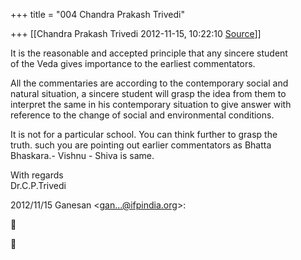 +++
title = "004 Chandra Prakash Trivedi"

+++
[[Chandra Prakash Trivedi	2012-11-15, 10:22:10 [Source](https://groups.google.com/g/bvparishat/c/H7JxdoseRgY)]]



It is the reasonable and accepted principle that any sincere student  
of the Veda gives importance to the earliest commentators.

All the commentaries are according to the contemporary social and  
natural situation, a sincere student will grasp the idea from them to  
interpret the same in his contemporary situation to give answer with  
reference to the change of social and environmental conditions.

It is not for a particular school. You can think further to grasp the  
truth. such you are pointing out earlier commentators as Bhatta  
Bhaskara.- Vishnu - Shiva is same.

With regards  
Dr.C.P.Trivedi

  
2012/11/15 Ganesan \<[gan...@ifpindia.org]()\>:





